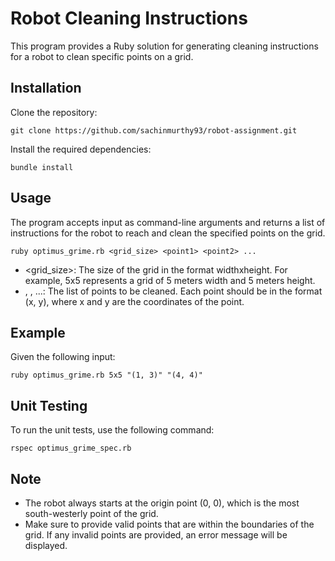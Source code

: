 # Robot Cleaning Instructions

This program provides a Ruby solution for generating cleaning instructions for a robot to clean specific points on a grid.

## Installation

Clone the repository:

```
git clone https://github.com/sachinmurthy93/robot-assignment.git
```

Install the required dependencies:

```
bundle install
```

## Usage

The program accepts input as command-line arguments and returns a list of instructions for the robot to reach and clean the specified points on the grid.

```
ruby optimus_grime.rb <grid_size> <point1> <point2> ...
```

- <grid_size>: The size of the grid in the format widthxheight. For example, 5x5 represents a grid of 5 meters width and 5 meters height.
- <point1>, <point2>, ...: The list of points to be cleaned. Each point should be in the format (x, y), where x and y are the coordinates of the point.

## Example

Given the following input:

```
ruby optimus_grime.rb 5x5 "(1, 3)" "(4, 4)"
```

## Unit Testing

To run the unit tests, use the following command:

```
rspec optimus_grime_spec.rb
```

## Note

- The robot always starts at the origin point (0, 0), which is the most south-westerly point of the grid.
- Make sure to provide valid points that are within the boundaries of the grid. If any invalid points are provided, an error message will be displayed.
